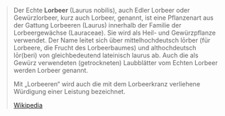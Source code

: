 > Der Echte **Lorbeer** (Laurus nobilis), auch Edler Lorbeer oder Gewürzlorbeer, kurz auch Lorbeer, genannt, ist eine Pflanzenart aus der Gattung Lorbeeren (Laurus) innerhalb der Familie der Lorbeergewächse (Lauraceae). Sie wird als Heil- und Gewürzpflanze verwendet. Der Name leitet sich über mittelhochdeutsch lōrber (für Lorbeere, die Frucht des Lorbeerbaumes) und althochdeutsch lōr(beri) von gleichbedeutend lateinisch laurus ab. Auch die als Gewürz verwendeten (getrockneten) Laubblätter vom Echten Lorbeer werden Lorbeer genannt.
>
> Mit „Lorbeeren“ wird auch die mit dem Lorbeerkranz verliehene Würdigung einer Leistung bezeichnet.
>
> [Wikipedia](https://de.wikipedia.org/wiki/Echter%20Lorbeer)
